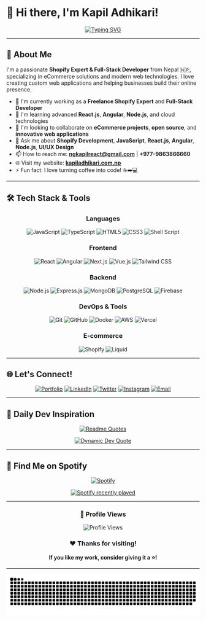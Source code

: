 # 👋 Hi there, I'm Kapil Adhikari!

<div align="center">

[![Typing SVG](https://readme-typing-svg.herokuapp.com?font=Fira+Code&weight=600&size=28&pause=1000&color=36BCF7&center=true&vCenter=true&width=600&lines=Shopify+Expert;Full-Stack+Developer;eCommerce+Specialist;UI%2FUX+Designer;Always+Learning+%F0%9F%9A%80)](https://git.io/typing-svg)

</div>

---

## 🚀 About Me

I'm a passionate **Shopify Expert & Full-Stack Developer** from Nepal 🇳🇵, specializing in eCommerce solutions and modern web technologies. I love creating custom web applications and helping businesses build their online presence.

- 🔭 I'm currently working as a **Freelance Shopify Expert** and **Full-Stack Developer**
- 🌱 I'm learning advanced **React.js**, **Angular**, **Node.js**, and cloud technologies
- 👯 I'm looking to collaborate on **eCommerce projects**, **open source**, and **innovative web applications**
- 💬 Ask me about **Shopify Development**, **JavaScript**, **React.js**, **Angular**, **Node.js**, **UI/UX Design**
- 📫 How to reach me: **ngkapilreact@gmail.com** | **+977-9863866660**
- 🌐 Visit my website: **[kapiladhikari.com.np](https://kapiladhikari.com.np)**
- ⚡ Fun fact: I love turning coffee into code! ☕➡️💻

---

## 🛠️ Tech Stack & Tools

<div align="center">

### Languages
![JavaScript](https://img.shields.io/badge/JavaScript-F7DF1E?style=for-the-badge&logo=javascript&logoColor=black)
![TypeScript](https://img.shields.io/badge/TypeScript-007ACC?style=for-the-badge&logo=typescript&logoColor=white)
![HTML5](https://img.shields.io/badge/HTML5-E34F26?style=for-the-badge&logo=html5&logoColor=white)
![CSS3](https://img.shields.io/badge/CSS3-1572B6?style=for-the-badge&logo=css3&logoColor=white)
![Shell Script](https://img.shields.io/badge/Shell_Script-121011?style=for-the-badge&logo=gnu-bash&logoColor=white)

### Frontend
![React](https://img.shields.io/badge/React-20232A?style=for-the-badge&logo=react&logoColor=61DAFB)
![Angular](https://img.shields.io/badge/Angular-DD0031?style=for-the-badge&logo=angular&logoColor=white)
![Next.js](https://img.shields.io/badge/Next.js-000000?style=for-the-badge&logo=next.js&logoColor=white)
![Vue.js](https://img.shields.io/badge/Vue.js-35495E?style=for-the-badge&logo=vue.js&logoColor=4FC08D)
![Tailwind CSS](https://img.shields.io/badge/Tailwind_CSS-38B2AC?style=for-the-badge&logo=tailwind-css&logoColor=white)

### Backend
![Node.js](https://img.shields.io/badge/Node.js-43853D?style=for-the-badge&logo=node.js&logoColor=white)
![Express.js](https://img.shields.io/badge/Express.js-404D59?style=for-the-badge&logo=express&logoColor=white)
![MongoDB](https://img.shields.io/badge/MongoDB-4EA94B?style=for-the-badge&logo=mongodb&logoColor=white)
![PostgreSQL](https://img.shields.io/badge/PostgreSQL-316192?style=for-the-badge&logo=postgresql&logoColor=white)
![Firebase](https://img.shields.io/badge/Firebase-039BE5?style=for-the-badge&logo=Firebase&logoColor=white)

### DevOps & Tools
![Git](https://img.shields.io/badge/Git-F05032?style=for-the-badge&logo=git&logoColor=white)
![GitHub](https://img.shields.io/badge/GitHub-100000?style=for-the-badge&logo=github&logoColor=white)
![Docker](https://img.shields.io/badge/Docker-2496ED?style=for-the-badge&logo=docker&logoColor=white)
![AWS](https://img.shields.io/badge/AWS-232F3E?style=for-the-badge&logo=amazon-aws&logoColor=white)
![Vercel](https://img.shields.io/badge/Vercel-000000?style=for-the-badge&logo=vercel&logoColor=white)

### E-commerce
![Shopify](https://img.shields.io/badge/Shopify-7AB55C?style=for-the-badge&logo=shopify&logoColor=white)
![Liquid](https://img.shields.io/badge/Liquid-7AB55C?style=for-the-badge&logo=shopify&logoColor=white)

</div>

---

## 🌐 Let's Connect!

<div align="center">

[![Portfolio](https://img.shields.io/badge/Portfolio-FF5722?style=for-the-badge&logo=firefox&logoColor=white)](https://kapiladhikari.com.np)
[![LinkedIn](https://img.shields.io/badge/LinkedIn-0077B5?style=for-the-badge&logo=linkedin&logoColor=white)](https://linkedin.com/in/k4ps10ck/)
[![Twitter](https://img.shields.io/badge/Twitter-1DA1F2?style=for-the-badge&logo=twitter&logoColor=white)](https://twitter.com/ngkapilreact)
[![Instagram](https://img.shields.io/badge/Instagram-E4405F?style=for-the-badge&logo=instagram&logoColor=white)](https://instagram.com/ngkapilreact)
[![Email](https://img.shields.io/badge/Email-D14836?style=for-the-badge&logo=gmail&logoColor=white)](mailto:ngkapilreact@gmail.com)

</div>

---

## 💭 Daily Dev Inspiration

<div align="center">

[![Readme Quotes](https://quotes-github-readme.vercel.app/api?type=horizontal&theme=radical&quote=Code%20is%20poetry%20written%20in%20logic.&author=Anonymous)](https://github.com/piyushsuthar/github-readme-quotes)

[![Dynamic Dev Quote](https://readme-typing-svg.herokuapp.com?font=Fira+Code&weight=500&size=16&pause=3000&color=FF6B6B&center=true&vCenter=true&width=600&height=60&lines=Building+the+future%2C+one+line+at+a+time+%F0%9F%9A%80;eCommerce+solutions+that+scale+%F0%9F%9B%92;Turning+coffee+into+code+since+forever+%E2%98%95;Making+the+web+beautiful%2C+one+pixel+at+a+time+%F0%9F%8E%A8)](https://git.io/typing-svg)

</div>

---

## 🎵 Find Me on Spotify

<div align="center">

[![Spotify](https://img.shields.io/badge/Spotify-1ED760?style=for-the-badge&logo=spotify&logoColor=white)](https://open.spotify.com/user/31qgb4z7qrl2mcvulefmcyg7nsau)

[![Spotify recently played](https://spotify-recently-played-readme.vercel.app/api?user=31qgb4z7qrl2mcvulefmcyg7nsau&count=3&unique=true)](https://open.spotify.com/user/31qgb4z7qrl2mcvulefmcyg7nsau)

</div>

---

<div align="center">

### 👀 Profile Views

![Profile Views](https://komarev.com/ghpvc/?username=ngkapilreact&color=36BCF7&style=for-the-badge&label=PROFILE+VIEWS)

### ❤️ Thanks for visiting!

**If you like my work, consider giving it a ⭐!**

</div>

---

<div align="center">
  <img src="https://raw.githubusercontent.com/Platane/snk/output/github-contribution-grid-snake.svg" alt="Snake eating my contributions" />
</div>
